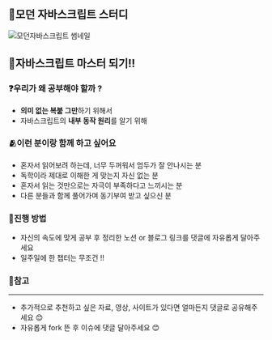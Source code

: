 ## 🦎모던  자바스크립트 스터디
![모던자바스크립트 썸네일](https://user-images.githubusercontent.com/101804857/183249087-af6d3949-2eb6-4f83-80e3-1d212ad06dc7.png)


##  🥇자바스크립트 마스터 되기!!
### ❓우리가 왜 공부해야 할까 ?
- **의미 없는 복붙 그만**하기 위해서
- 자바스크립트의 **내부 동작 원리**를 알기 위해

### 🫂이런 분이랑 함께 하고 싶어요
- 혼자서 읽어보려 하는데, 너무 두꺼워서 엄두가 잘 안나시는 분
- 독학이라 제대로 이해한 게 맞는지 자신 없는 분
- 혼자서 읽는 것만으로는 자극이 부족하다고 느끼시는 분
- 다른 분들과 함께 풀어가며 동기부여 받고 싶으신 분

### 📝진행 방법
- 자신의 속도에 맞게 공부 후 정리한 노션 or 블로그 링크를 댓글에 자유롭게 달아주세요
- 일주일에 한 챕터는 무조건 !!

### 🔔참고
---
- 추가적으로 추천하고 싶은 자료, 영상, 사이트가 있다면 얼마든지 댓글로 공유해주세요 😊
- 자유롭게 fork 뜬 후 이슈에 댓글 달아주세요 😊
